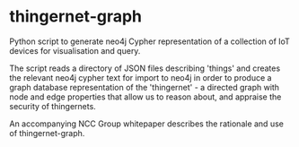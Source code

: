 # thingernet-graph
Python script to generate neo4j Cypher representation of a collection of IoT devices for visualisation and query.

The script reads a directory of JSON files describing 'things' and creates the
relevant neo4j cypher text for import to neo4j in order to produce a graph 
database representation of the 'thingernet' - a directed graph with node and edge
properties that allow us to reason about, and appraise the security of thingernets.

An accompanying NCC Group whitepaper describes the rationale and use of thingernet-graph.
